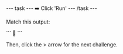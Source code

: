 --- task ---
➡️ Click 'Run' 
--- /task ---

Match this output:

<div class="c-project-output">
```
🦡
```
</div>

Then, click the > arrow for the next challenge.


